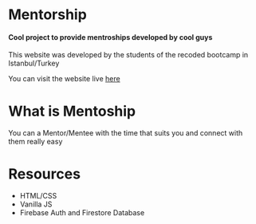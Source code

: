 # Mentorship
#### Cool project to provide mentroships developed by cool guys

This website was developed by the students of the recoded bootcamp in Istanbul/Turkey

You can visit the website live [here](https://osamaakb.github.io/mentorship/)

# What is Mentoship
You can a Mentor/Mentee with the time that suits you and connect with them really easy

# Resources
* HTML/CSS
* Vanilla JS
* Firebase Auth and Firestore Database
